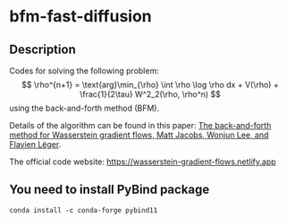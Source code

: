 # bfm-fast-diffusion

## Description

Codes for solving the following problem:
$$
\rho^{n+1} = \text{arg}\min_{\rho} \int \rho \log \rho dx + V(\rho) + \frac{1}{2\tau} W^2_2(\rho, \rho^n)
$$
using the back-and-forth method (BFM).

Details of the algorithm can be found in this paper: [The back-and-forth method for Wasserstein gradient flows,
Matt Jacobs, Wonjun Lee, and Flavien Léger](https://arxiv.org/pdf/2011.08151.pdf).

The official code website: https://wasserstein-gradient-flows.netlify.app



## You need to install PyBind package
```
conda install -c conda-forge pybind11
```
